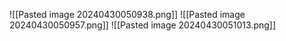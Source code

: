 ![[Pasted image 20240430050938.png]]
![[Pasted image 20240430050957.png]]
![[Pasted image 20240430051013.png]]


